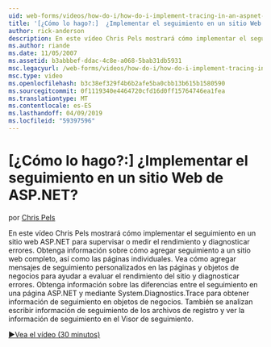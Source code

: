 ```yaml
---
uid: web-forms/videos/how-do-i/how-do-i-implement-tracing-in-an-aspnet-web-site
title: '[¿Cómo lo hago?:]  ¿Implementar el seguimiento en un sitio Web de ASP.NET? | Microsoft Docs'
author: rick-anderson
description: En este vídeo Chris Pels mostrará cómo implementar el seguimiento en un sitio web ASP.NET para supervisar o medir el rendimiento y diagnosticar errores. Obtenga información sobre CA...
ms.author: riande
ms.date: 11/05/2007
ms.assetid: b3abbbef-ddac-4c8e-a068-5bab31db5931
msc.legacyurl: /web-forms/videos/how-do-i/how-do-i-implement-tracing-in-an-aspnet-web-site
msc.type: video
ms.openlocfilehash: b3c38ef329f4b6b2afe5ba0cbb13b615b1580590
ms.sourcegitcommit: 0f1119340e4464720cfd16d0ff15764746ea1fea
ms.translationtype: MT
ms.contentlocale: es-ES
ms.lasthandoff: 04/09/2019
ms.locfileid: "59397596"
---
```

# <a name="how-do-i--implement-tracing-in-an-aspnet-web-site"></a>[¿Cómo lo hago?:]  ¿Implementar el seguimiento en un sitio Web de ASP.NET?

por [Chris Pels](https://twitter.com/chrispels)

En este vídeo Chris Pels mostrará cómo implementar el seguimiento en un sitio web ASP.NET para supervisar o medir el rendimiento y diagnosticar errores. Obtenga información sobre cómo agregar seguimiento a un sitio web completo, así como las páginas individuales. Vea cómo agregar mensajes de seguimiento personalizados en las páginas y objetos de negocios para ayudar a evaluar el rendimiento del sitio y diagnosticar errores. Obtenga información sobre las diferencias entre el seguimiento en una página ASP.NET y mediante System.Diagnostics.Trace para obtener información de seguimiento en objetos de negocios. También se analizan escribir información de seguimiento de los archivos de registro y ver la información de seguimiento en el Visor de seguimiento.

[&#9654;Vea el vídeo (30 minutos)](https://channel9.msdn.com/Blogs/ASP-NET-Site-Videos/how-do-i-implement-tracing-in-an-aspnet-web-site)
